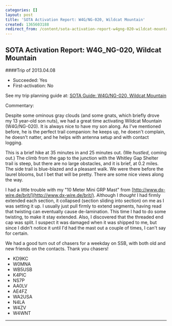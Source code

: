 ```yaml
---
categories: []
layout: post
title: 'SOTA Activation Report: W4G/NG-020, Wildcat Mountain'
created: 1365603188
redirect_from: /content/sota-activation-report-w4gng-020-wildcat-mountain
---
```

SOTA Activation Report: W4G_NG-020, Wildcat Mountain
----------------------------------------------
####Trip of 2013.04.08
* Succeeded: Yes
* First-activation: No

See my trip planning guide at: [SOTA Guide: W4G/NG-020, Wildcat Mountain](http://k4kpk.com/content/sota-guide-w4gng-020-wildcat-mountain)


Commentary:

Despite some ominous gray clouds (and some gnats, which briefly drove my 13 year-old son nuts), we had a great time activating Wildcat Mountain (W4G/NG-020).  It is always nice to have my son along.  As I've mentioned before, he is the perfect trail companion: he keeps up, he doesn't complain, he doesn't natter, and he helps with antenna setup and with contact logging.

This is a brief hike at 35 minutes in and 25 minutes out.  (We *hustled*, coming out.)  The climb from the gap to the junction with the Whitley Gap Shelter trail is steep, but there are no large obstacles, and it is brief, at 0.2 miles.  The side trail is blue-blazed and a pleasant walk.  We were there before the laurel blooms, but I bet that will be pretty.  There are some nice views along the way.

I had a little trouble with my "10 Meter Mini GRP Mast" from [http://www.dx-wire.de/brit/](http://www.dx-wire.de/brit/).  Although I *thought* I had firmly extended each section, it collapsed (section sliding into section) on me as I was setting it up.  I usually just pull firmly to extend segments, having read that twisting can eventually cause de-lamination.  This time I had to do some twisting, to make it stay extended.  Also, I discovered that the threaded end cap was split.  I suspect it was damaged when it was shipped to me, but since I didn't notice it until I'd had the mast out a couple of times, I can't say for certain.

We had a good turn out of chasers for a weekday on SSB, with both old and new friends on the contacts.  Thank you chasers!

* KD9KC
* W0MNA
* WB5USB
* K4PIC
* NS7P
* AA0LV
* AE4FZ
* WA2USA
* N4LA
* W4ZV
* W4WNT

------
